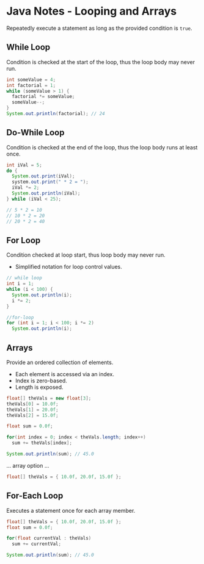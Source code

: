 # Java Notes - Looping and Arrays

Repeatedly execute a statement as long as the provided condition is `true`.

## While Loop

Condition is checked at the start of the loop, thus the loop body may never run.

```java
int someValue = 4;
int factorial = 1;
while (someValue > 1) {
  factorial *= someValue;
  someValue--;
}
System.out.println(factorial); // 24
```

## Do-While Loop

Condition is checked at the end of the loop, thus the loop body runs at least once.

```java
int iVal = 5;
do {
  System.out.print(iVal);
  system.out.print(" * 2 = ");
  iVal *= 2;
  System.out.println(iVal);
} while (iVal < 25);

// 5 * 2 = 10
// 10 * 2 = 20
// 20 * 2 = 40
```

## For Loop

Condition checked at loop start, thus loop body may never run.

* Simplified notation for loop control values.

```java
// while loop
int i = 1;
while (i < 100) {
  System.out.println(i);
  i *= 2;
}

//for-loop
for (int i = 1; i < 100; i *= 2)
  System.out.println(i);
```

## Arrays

Provide an ordered collection of elements.

* Each element is accessed via an index.
* Index is zero-based.
* Length is exposed.

```java
float[] theVals = new float[3];
theVals[0] = 10.0f;
theVals[1] = 20.0f;
theVals[2] = 15.0f;

float sum = 0.0f;

for(int index = 0; index < theVals.length; index++)
  sum += theVals[index];

System.out.println(sum); // 45.0
```

... array option ...

```java
float[] theVals = { 10.0f, 20.0f, 15.0f };
```

## For-Each Loop

Executes a statement once for each array member.

```java
float[] theVals = { 10.0f, 20.0f, 15.0f };
float sum = 0.0f;

for(float currentVal : theVals)
  sum += currentVal;

System.out.println(sum); // 45.0
```
